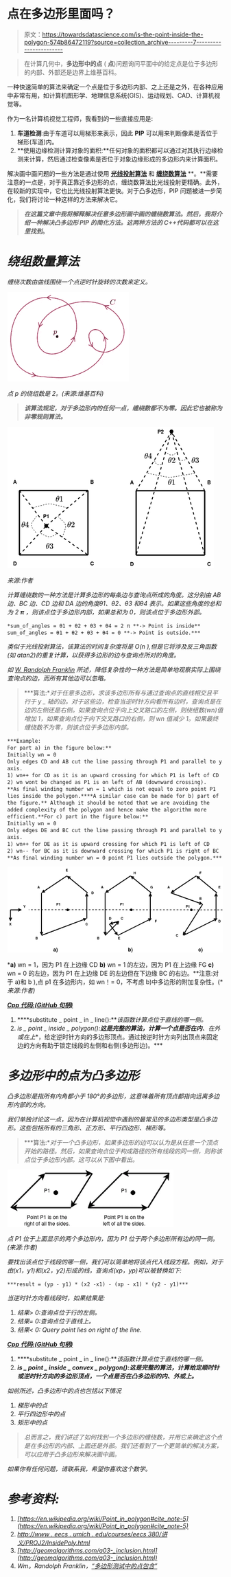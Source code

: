 # 点在多边形里面吗？

> 原文：<https://towardsdatascience.com/is-the-point-inside-the-polygon-574b86472119?source=collection_archive---------7----------------------->

> 在计算几何中，**多边形中的点** ( **点**)问题询问平面中的给定点是位于多边形的内部、外部还是边界上维基百科。

一种快速简单的算法来确定一个点是位于多边形内部、之上还是之外，在各种应用中非常有用，如计算机图形学、地理信息系统(GIS)、运动规划、CAD、计算机视觉等。

作为一名计算机视觉工程师，我看到的一些直接应用是:

1.  **车道检测**:由于车道可以用梯形来表示，因此 **PIP** 可以用来判断像素是否位于梯形(车道)内。
2.  **使用边缘检测计算对象的面积:**任何对象的面积都可以通过对其执行边缘检测来计算，然后通过检查像素是否位于对象边缘形成的多边形内来计算面积。

解决画中画问题的一些方法是通过使用 [**光线投射算法**](https://en.wikipedia.org/wiki/Point_in_polygon#cite_note-5) 和 [**缠绕数算法**](https://en.wikipedia.org/wiki/Point_in_polygon#cite_note-5) **。**需要注意的一点是，对于真正靠近多边形的点，缠绕数算法比光线投射更精确。此外，在较新的实现中，它也比光线投射算法更快。对于凸多边形，PIP 问题被进一步简化，我们将讨论一种这样的方法来解决它。

> ***在这篇文章中我将解释解决任意多边形画中画的缠绕数算法。然后，我将介绍一种解决凸多边形 PIP 的简化方法。这两种方法的 C++代码都可以在这里找到***[](https://github.com/anirudhtopiwala/OpenSource_Problems/tree/master/point_in_polygon)****。****

# ***绕组数量算法***

*缠绕次数由曲线围绕一个点逆时针旋转的次数来定义。*

*![](img/4f6842b5d9d16ea1a06beed1801f80a9.png)*

*点 p 的绕组数是 2。(来源:维基百科)*

> ***该算法规定，对于多边形内的任何一点，缠绕数都不为零。因此它也被称为非零规则算法。***

*![](img/69ebd31cefdbda9a62b670dc74e2c327.png)*

*来源:作者*

*计算缠绕数的一种方法是计算多边形的每条边与查询点所成的角度。这分别由 AB 边、BC 边、CD 边和 DA 边的角度θ1、θ2、θ3 和θ4 表示。如果这些角度的总和为 2 **π** ，则该点位于多边形内部，如果总和为 0，则该点位于多边形外部。*

```
*sum_of_angles = θ1 + θ2 + θ3 + θ4 = 2 π **-> Point is inside** sum_of_angles = θ1 + θ2 + θ3 + θ4 = 0 **-> Point is outside.***
```

*类似于光线投射算法，该算法的时间复杂度将是 O(n ),但是它将涉及反三角函数(如 atan2)的重复计算，以获得多边形的边与查询点所对的角度。*

*如 [W. Randolph Franklin](https://wrf.ecse.rpi.edu//Research/Short_Notes/pnpoly.html) 所述，降低复杂性的一种方法是简单地观察实际上围绕查询点的边，而所有其他边可以忽略。*

> ***算法:**对于任意多边形，求该多边形所有与通过查询点的直线相交且平行于 y _ 轴的边。对于这些边，检查当逆时针方向看所有边时，查询点是在边的左侧还是右侧。如果查询点位于向上交叉路口的左侧，则绕组数(wn)值增加 1，如果查询点位于向下交叉路口的右侧，则 wn 值减少 1。如果最终缠绕数不为零，则该点位于多边形内部。*

```
***Example:
For part a) in the figure below:**
Initially wn = 0
Only edges CD and AB cut the line passing through P1 and parallel to y axis.
1) wn++ for CD as it is an upward crossing for which P1 is left of CD
2) wn wont be changed as P1 is on left of AB (downward crossing).
**As final winding number wn = 1 which is not equal to zero point P1 lies inside the polygon.****A similar case can be made for b) part of the figure.** Although it should be noted that we are avoiding the added complexity of the polygon and hence make the algorithm more efficient.**For c) part in the figure below:**
Initially wn = 0
Only edges DE and BC cut the line passing through P1 and parallel to y axis.
1) wn++ for DE as it is upward crossing for which P1 is left of CD
2) wn-- for BC as it is downward crossing for which P1 is right of BC
**As final winding number wn = 0 point P1 lies outside the polygon.***
```

*![](img/5bea99cd218f37e3421626f5da53a09d.png)*

***a)** wn = 1，因为 P1 在上边缘 CD **b)** wn = 1 的左边，因为 P1 在上边缘 FG **c)** wn = 0 的左边，因为 P1 在上边缘 DE 的左边但在下边缘 BC 的右边。**注意:对于 a)和 b ),点 p1 在多边形内，如 wn！= 0，不考虑 b)中多边形的附加复杂性。(**来源:作者)*

*[**Cpp 代码:(GitHub 句柄)**](https://github.com/anirudhtopiwala/OpenSource_Problems/tree/master/point_in_polygon)*

1.  ****substitute _ point _ in _ line():***该函数计算点位于直线的哪一侧。*
2.  ***is _ point _ inside _ polygon*():***这是完整的算法，计算一个点是否在内**、在**外**或在**上**，给定逆时针方向的多边形顶点。通过按逆时针方向列出顶点来固定边的方向有助于锁定线段的左侧和右侧(多边形边)。***

# ***多边形中的点为凸多边形***

*凸多边形是指所有内角都小于 180°的多边形，这意味着所有顶点都指向远离多边形内部的方向。*

*我们单独讨论这一点，因为在计算机视觉中遇到的最常见的多边形类型是凸多边形。这些包括所有的三角形、正方形、平行四边形、梯形等。*

> ***算法:**对于一个凸多边形，如果多边形的边可以认为是从任意一个顶点开始的路径。然后，如果查询点位于构成路径的所有线段的同一侧，则称该点位于多边形内部。这可以从下图中看出。*

*![](img/0638ac072a582af3040003d9355b04fe.png)*

*点 P1 位于上面显示的两个多边形内，因为 P1 位于两个多边形所有边的同一侧。(来源:作者)*

*要找出该点位于线段的哪一侧，我们可以简单地将该点代入线段方程。例如，对于由(x1，y1)和(x2，y2)形成的线，查询点(xp，yp)可以被替换如下:*

```
***result = (yp - y1) * (x2 -x1) - (xp - x1) * (y2 - y1)***
```

*当逆时针方向看线段时，如果结果是:*

1.  *结果> 0:查询点位于行的左侧。*
2.  *结果= 0:查询点位于直线上。*
3.  *结果< 0: Query point lies on right of the line.*

*[**Cpp 代码:(GitHub 句柄)**](https://github.com/anirudhtopiwala/OpenSource_Problems/tree/master/point_in_polygon)*

1.  ****substitute _ point _ in _ line():***该函数计算点位于直线的哪一侧。*
2.  ****is _ point _ inside _ convex _ polygon():***这是完整的算法，计算给定顺时针或逆时针方向的多边形顶点，一个点是否在凸多边形的内**、**外**或**上**。***

*如前所述，凸多边形中的点也包括以下情况*

1.  *梯形中的点*
2.  *平行四边形中的点*
3.  *矩形中的点*

> *总而言之，我们讲述了如何找到一个多边形的缠绕数，并用它来确定这个点是在多边形的内部、上面还是外部。我们还看到了一个更简单的解决方案，可以应用于凸多边形来解决画中画。*

*如果你有任何问题，请联系我，希望你喜欢这个数学。*

# *参考资料:*

1.  *[https://en.wikipedia.org/wiki/Point_in_polygon#cite_note-5](https://en.wikipedia.org/wiki/Point_in_polygon#cite_note-5)*
2.  *[http://www . eecs . umich . edu/courses/eecs 380/讲义/PROJ2/InsidePoly.html](http://www.eecs.umich.edu/courses/eecs380/HANDOUTS/PROJ2/InsidePoly.html)*
3.  *[http://geomalgorithms.com/a03-_inclusion.html](http://geomalgorithms.com/a03-_inclusion.html)*
4.  *Wm。Randolph Franklin，[“多边形测试中的点包含”](https://wrf.ecse.rpi.edu//Research/Short_Notes/pnpoly.html)*